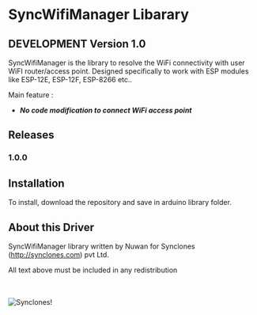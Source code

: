 
# SyncWifiManager Libarary

## DEVELOPMENT Version 1.0

SyncWifiManager is the library to resolve the WiFi connectivity with user WiFI router/access point.
Designed specifically to work with ESP modules like ESP-12E, ESP-12F, ESP-8266 etc..


Main feature :

- ***No code modification to connect WiFi access point***


## Releases
### 1.0.0

## Installation
To install, download the repository and save in arduino library folder.

## About this Driver
SyncWifiManager library written by Nuwan for Synclones (http://synclones.com) pvt Ltd.

All text above must be included in any redistribution

<br><br>
![Synclones!](http://synclones.com/assets/images/short-logo.png "Synclones")
